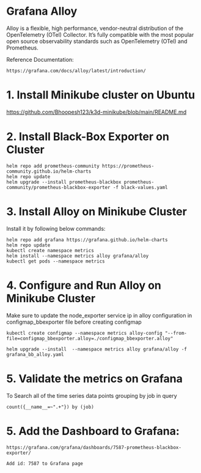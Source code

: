 # Grafana Alloy  
Alloy is a flexible, high performance, vendor-neutral distribution of the OpenTelemetry (OTel) Collector. It’s fully compatible with the most popular open source observability standards such as OpenTelemetry (OTel) and Prometheus.

Reference Documentation:  

    https://grafana.com/docs/alloy/latest/introduction/

# 1. Install Minikube cluster on Ubuntu

https://github.com/Bhoopesh123/k3d-minikube/blob/main/README.md

# 2. Install Black-Box Exporter on Cluster  

    helm repo add prometheus-community https://prometheus-community.github.io/helm-charts
    helm repo update
    helm upgrade --install prometheus-blackbox prometheus-community/prometheus-blackbox-exporter -f black-values.yaml

# 3. Install Alloy on Minikube Cluster 

Install it by following below commands:  

    helm repo add grafana https://grafana.github.io/helm-charts
    helm repo update
    kubectl create namespace metrics
    helm install --namespace metrics alloy grafana/alloy
    kubectl get pods --namespace metrics

# 4. Configure and Run Alloy on Minikube Cluster

Make sure to update the node_exporter service ip in alloy configuration in configmap_bbexporter file before creating configmap

    kubectl create configmap --namespace metrics alloy-config "--from-file=configmap_bbexporter.alloy=./configmap_bbexporter.alloy"

    helm upgrade --install  --namespace metrics alloy grafana/alloy -f grafana_bb_alloy.yaml

# 5. Validate the metrics on Grafana

To Search all of the time series data points grouping by job  in query  

    count({__name__=~".+"}) by (job)

# 5. Add the Dashboard to Grafana:  

    https://grafana.com/grafana/dashboards/7587-prometheus-blackbox-exporter/

    Add id: 7587 to Grafana page
